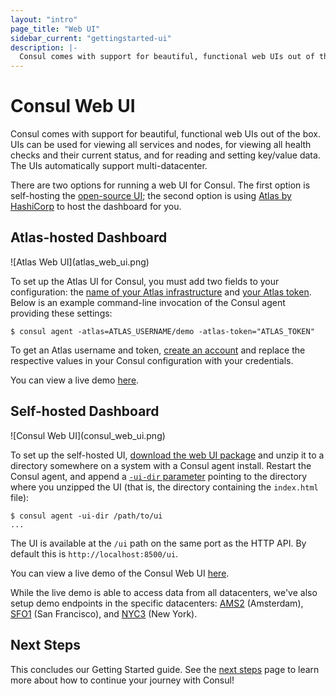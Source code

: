 ```yaml
---
layout: "intro"
page_title: "Web UI"
sidebar_current: "gettingstarted-ui"
description: |-
  Consul comes with support for beautiful, functional web UIs out of the box. UIs can be used for viewing all services and nodes, for viewing all health checks and their current status, and for reading and setting key/value data. The UIs automatically supports multi-datacenter.
---
```


# Consul Web UI

Consul comes with support for beautiful, functional web UIs out of the
box. UIs can be used for viewing all services and nodes, for viewing
all health checks and their current status, and for reading and setting
key/value data. The UIs automatically support multi-datacenter.

There are two options for running a web UI for Consul. The first option
is self-hosting the [open-source UI](/downloads.html); the second option
is using [Atlas by HashiCorp](https://atlas.hashicorp.com) to host the
dashboard for you. 

## Atlas-hosted Dashboard

<div class="center">
![Atlas Web UI](atlas_web_ui.png)
</div>

To set up the Atlas UI for Consul, you must add two fields to your
configuration: the
[name of your Atlas infrastructure](/docs/agent/options.html#_atlas)
and [your Atlas token](/docs/agent/options.html#_atlas_token). Below is
an example command-line invocation of the Consul agent providing these
settings:

```text
$ consul agent -atlas=ATLAS_USERNAME/demo -atlas-token="ATLAS_TOKEN"
```
To get an Atlas username and token,
[create an account](https://atlas.hashicorp.com/account/new?utm_source=oss&utm_medium=getting-started-ui&utm_campaign=consul)
and replace the respective values in your Consul configuration with
your credentials.

You can view a live demo
[here](https://atlas.hashicorp.com/hashicorp/infrastructures/consul-demo).

## Self-hosted Dashboard

<div class="center">
![Consul Web UI](consul_web_ui.png)
</div>

To set up the self-hosted UI, [download the web UI package](/downloads.html)
and unzip it to a directory somewhere on a system with a Consul agent
install. Restart the Consul agent, and append a
[`-ui-dir` parameter](/docs/agent/options.html#_ui_dir)
pointing to the directory where you unzipped the UI (that is, the
directory containing the `index.html` file):

```text
$ consul agent -ui-dir /path/to/ui
...
```

The UI is available at the `/ui` path on the same port as the HTTP API.
By default this is `http://localhost:8500/ui`.

You can view a live demo of the Consul Web UI
[here](http://demo.consul.io).

While the live demo is able to access data from all datacenters,
we've also setup demo endpoints in the specific datacenters:
[AMS2](http://ams2.demo.consul.io) (Amsterdam),
[SFO1](http://sfo1.demo.consul.io) (San Francisco),
and [NYC3](http://nyc3.demo.consul.io) (New York).

## Next Steps

This concludes our Getting Started guide.  See the
[next steps](next-steps.html) page to learn more about how to continue
your journey with Consul!
